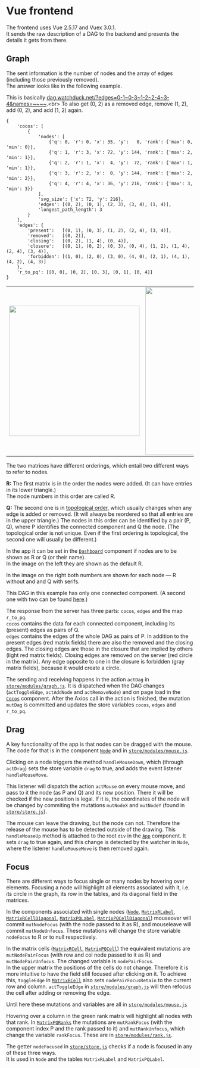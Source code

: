 # Vue frontend

The frontend uses Vue 2.5.17 and Vuex 3.0.1.<br>
It sends the raw description of a DAG to the backend and presents the details it gets from there.

## Graph

The sent information is the number of nodes and the array of edges (including those previously removed).<br>
The answer looks like in the following example.

This is basically [dag.watchduck.net/?edges=0-1~<!---->0-3~<!---->1-2~<!---->2-4~<!---->3-4&names=~~~~](http://dag.watchduck.net/?edges=0-1~0-3~1-2~2-4~3-4&names=~~~~).<br>
To also get (0, 2) as a removed edge, remove (1, 2), add (0, 2), and add (1, 2) again.
```
{
    'cocos': [
        {
            'nodes': [
                {'q': 0, 'r': 0, 'x': 35, 'y':   0, 'rank': {'max': 0, 'min': 0}},
                {'q': 1, 'r': 3, 'x': 72, 'y': 144, 'rank': {'max': 2, 'min': 1}},
                {'q': 2, 'r': 1, 'x':  4, 'y':  72, 'rank': {'max': 1, 'min': 1}},
                {'q': 3, 'r': 2, 'x':  0, 'y': 144, 'rank': {'max': 2, 'min': 2}},
                {'q': 4, 'r': 4, 'x': 36, 'y': 216, 'rank': {'max': 3, 'min': 3}}
            ],
            'svg_size': {'x': 72, 'y': 216},
            'edges': [(0, 2), (0, 1), (2, 3), (3, 4), (1, 4)],
            'longest_path_length': 3
        }
    ],
    'edges': {
        'present':   [(0, 1), (0, 3), (1, 2), (2, 4), (3, 4)],
        'removed':   [(0, 2)],
        'closing':   [(0, 2), (1, 4), (0, 4)],
        'closure':   [(0, 1), (0, 2), (0, 3), (0, 4), (1, 2), (1, 4), (2, 4), (3, 4)],
        'forbidden': [(1, 0), (2, 0), (3, 0), (4, 0), (2, 1), (4, 1), (4, 2), (4, 3)]
    },
    'r_to_pq': [[0, 0], [0, 2], [0, 3], [0, 1], [0, 4]]
}
```
<table>
<tr>
<td><img src="http://paste.watchduck.net/1812/dag_example_1_screen.png" width="350">
<td><img src="http://paste.watchduck.net/1812/dag_example_1.svg" width="450">
</table>

The two matrices have different orderings, which entail two different ways to refer to nodes.

**R:** The first matrix is in the order the nodes were added. (It can have entries in its lower triangle.)<br>
The node numbers in this order are called R.

**Q:** The second one is in [topological order](https://en.wikipedia.org/wiki/Topological_sorting),
which usually changes when any edge is added or removed.
(It will always be reordered so that all entries are in the upper triangle.)
The nodes in this order can be identified by a pair (P, Q), where P identifies the connected component and Q the node.
(The topological order is not unique. Even if the first ordering is topological, the second one will usually be different.)

In the app it can be set in the
[`Dashboard`](https://github.com/watchduck/DAG/blob/master/front/app/src/components/Dashboard.vue)
component if nodes are to be shown as R or Q (or their name).<br>
In the image on the left they are shown as the default R.

In the image on the right both numbers are shown for each node &mdash; R without and and Q with serifs.

This DAG in this example has only one connected component. (A second one with two can be found
[here](https://github.com/watchduck/DAG/blob/master/front/README_2.md).)

The response from the server has three parts: `cocos`, `edges` and the map `r_to_pq`.<br>
`cocos` contains the data for each connected component, including its (present) edges as pairs of Q.<br>
`edges` contains the edges of the whole DAG as pairs of P.
In addition to the present edges (red matrix fields) there are also the removed and the closing edges.
The closing edges are those in the closure that are implied by others (light red matrix fields).
Closing edges are removed on the server (red circle in the matrix).
Any edge opposite to one in the closure is forbidden (gray matrix fields), because it would create a circle.

The sending and receiving happens in the action `actDag` in
[`store/modules/graph.js`](https://github.com/watchduck/DAG/blob/master/front/app/src/store/modules/graph.js).
It is dispatched when the DAG changes (`actToggleEdge`, `actAddNode` and `actRemoveNode`) and on page load in the
[`Cocos`](https://github.com/watchduck/DAG/blob/master/front/app/src/components/Cocos.vue) component.
After the Axios call in the action is finished, the mutation `mutDag` is committed 
and updates the store variables `cocos`, `edges` and `r_to_pq`.

## Drag

A key functionality of the app is that nodes can be dragged with the mouse.<br>
The code for that is in the component 
[`Node`](https://github.com/watchduck/DAG/blob/master/front/app/src/components/Node.vue)
and in [`store/modules/mouse.js`](https://github.com/watchduck/DAG/blob/master/front/app/src/store/modules/mouse.js).

Clicking on a node triggers the method `handleMouseDown`, 
which (through `actDrag`) sets the store variable `drag` to true,
and adds the event listener `handleMouseMove`.

This listener will dispatch the action `actMouse` on every mouse move, and pass to it the node (as P and Q) and its new position.
There it will be checked if the new position is legal. If it is, the coordinates of the node will be changed by
commiting the mutations `mutNodeX` and `mutNodeY` (found in 
[`store/store.js`](https://github.com/watchduck/DAG/blob/master/front/app/src/store/store.js)).

The mouse can leave the drawing, but the node can not.
Therefore the release of the mouse has to be detected outside of the drawing.
This `handleMouseUp` method is attached to the root `div` in the
[`App`](https://github.com/watchduck/DAG/blob/master/front/app/src/App.vue) component.
It sets `drag` to true again, and this change is detected by the watcher in `Node`,
where the listener `handleMouseMove` is then removed again.

## Focus

There are different ways to focus single or many nodes by hovering over elements.
Focusing a node will highlight all elements associated with it, i.e. its circle in the graph, its row in the tables,
and its diagonal field in the matrices.

In the components associated with single nodes
([`Node`](https://github.com/watchduck/DAG/blob/master/front/app/src/components/Node.vue),
[`MatrixRLabel`](https://github.com/watchduck/DAG/blob/master/front/app/src/components/MatrixRLabel.vue),
[`MatrixRCellDiagonal`](https://github.com/watchduck/DAG/blob/master/front/app/src/components/MatrixRCellDiagonal.vue),
[`MatrixPQLabel`](https://github.com/watchduck/DAG/blob/master/front/app/src/components/MatrixPQLabel.vue),
[`MatrixPQCellDiagonal`](https://github.com/watchduck/DAG/blob/master/front/app/src/components/MatrixPQCellDiagonal.vue))
mouseover will commit `mutNodeFocus` (with the node passed to it as R), and mouseleave will commit `mutNodeUnfocus`.
These mutations will change the store variable `nodeFocus` to R or to null respectively.

In the matrix cells
([`MatrixRCell`](https://github.com/watchduck/DAG/blob/master/front/app/src/components/MatrixRCell.vue),
[`MatrixPQCell`](https://github.com/watchduck/DAG/blob/master/front/app/src/components/MatrixPQCell.vue))
the equivalent mutations are `mutNodePairFocus` (with row and col node passed to it as R) and `mutNodePairUnfocus`.
The changed variable is `nodePairFocus`.<br>
In the upper matrix the positions of the cells do not change. Therefore it is more intuitive to have the field still
focused after clicking on it. To achieve this, `toggleEdge` in
[`MatrixRCell`](https://github.com/watchduck/DAG/blob/master/front/app/src/components/MatrixRCell.vue)
also sets `nodePairFocusRetain` to the current row and column.
`actToggleEdge` in
[`store/modules/graph.js`](https://github.com/watchduck/DAG/blob/master/front/app/src/store/modules/graph.js)
will then refocus the cell after adding or removing the edge.

Until here these mutations and variables are all in 
[`store/modules/mouse.js`](https://github.com/watchduck/DAG/blob/master/front/app/src/store/modules/mouse.js)

Hovering over a column in the green rank matrix will highlight all nodes with that rank. In 
[`MatrixPQRanks`](https://github.com/watchduck/DAG/blob/master/front/app/src/components/MatrixPQRanks.vue)
the mutations are `mutRankFocus` (with the component index P and the rank passed to it) and `mutRankUnfocus`,
which change the variable `rankFocus`. These are in
[`store/modules/rank.js`](https://github.com/watchduck/DAG/blob/master/front/app/src/store/modules/rank.js).

The getter `nodeFocused` in
[`store/store.js`](https://github.com/watchduck/DAG/blob/master/front/app/src/store/store.js)
checks if a node is focused in any of these three ways.<br>
It is used in `Node` and the tables `MatrixRLabel` and `MatrixPQLabel`.
